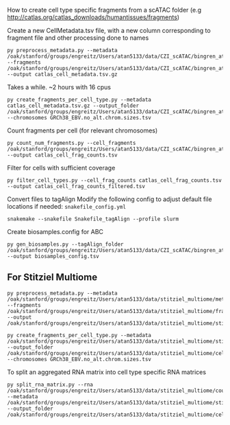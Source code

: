 How to create cell type specific fragments from a scATAC folder (e.g http://catlas.org/catlas_downloads/humantissues/fragments)  


Create a new CellMetadata.tsv file, with a new column corresponding to fragment file and other processing done to names
```
py preprocess_metadata.py --metadata /oak/stanford/groups/engreitz/Users/atan5133/data/CZI_scATAC/bingren_atlas/Cell_metadata.tsv.gz --fragments /oak/stanford/groups/engreitz/Users/atan5133/data/CZI_scATAC/bingren_atlas/fragment_files --output catlas_cell_metadata.tsv.gz
```

Takes a while. ~2 hours with 16 cpus
```
py create_fragments_per_cell_type.py --metadata catlas_cell_metadata.tsv.gz --output_folder /oak/stanford/groups/engreitz/Users/atan5133/data/CZI_scATAC/bingren_atlas/cell_type_fragment_files --chromosomes GRCh38_EBV.no_alt.chrom.sizes.tsv
```

Count fragments per cell (for relevant chromosomes)
```
py count_num_fragments.py --cell_fragments /oak/stanford/groups/engreitz/Users/atan5133/data/CZI_scATAC/bingren_atlas/cell_type_fragment_files --output catlas_cell_frag_counts.tsv
```

Filter for cells with sufficient coverage
```
py filter_cell_types.py --cell_frag_counts catlas_cell_frag_counts.tsv --output catlas_cell_frag_counts_filtered.tsv
```

Convert files to tagAlign
Modify the following config to adjust default file locations if needed: `snakefile_config.yml`
```
snakemake --snakefile Snakefile_tagAlign --profile slurm
```

Create biosamples.config for ABC
```
py gen_biosamples.py --tagAlign_folder /oak/stanford/groups/engreitz/Users/atan5133/data/CZI_scATAC/bingren_atlas/cell_type_tagAlign_files --output biosamples_config.tsv
```

## For Stitziel Multiome
```
py preprocess_metadata.py --metadata /oak/stanford/groups/engreitz/Users/atan5133/data/stitziel_multiome/meta/coronary_multiome_meta.tsv --fragments /oak/stanford/groups/engreitz/Users/atan5133/data/stitziel_multiome/fragments --output /oak/stanford/groups/engreitz/Users/atan5133/data/stitziel_multiome/stitziel_multiome_meta.tsv.gz
```

```
py create_fragments_per_cell_type.py --metadata /oak/stanford/groups/engreitz/Users/atan5133/data/stitziel_multiome/stitziel_multiome_meta.tsv.gz --output_folder /oak/stanford/groups/engreitz/Users/atan5133/data/stitziel_multiome/cell_type_fragment_files --chromosomes GRCh38_EBV.no_alt.chrom.sizes.tsv
```

To split an aggregated RNA matrix into cell type specific RNA matrices
```
py split_rna_matrix.py --rna /oak/stanford/groups/engreitz/Users/atan5133/data/stitziel_multiome/counts/coronary_multiome_RNA.tsv --metadata /oak/stanford/groups/engreitz/Users/atan5133/data/stitziel_multiome/stitziel_multiome_meta.tsv.gz --output_folder /oak/stanford/groups/engreitz/Users/atan5133/data/stitziel_multiome/cell_type_rna_matrices
```


